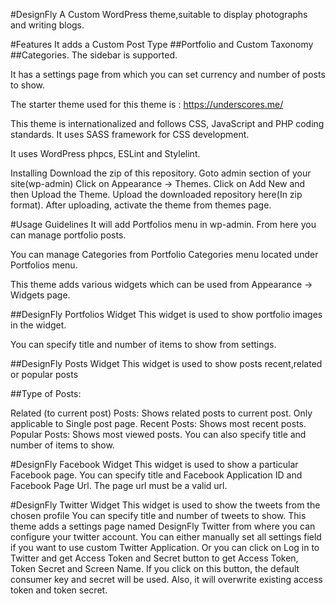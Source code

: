 #DesignFly
A Custom WordPress theme,suitable to display photographs and writing blogs.

#Features
It adds a Custom Post Type ##Portfolio and Custom Taxonomy ##Categories. The sidebar is supported.

It has a settings page from which you can set currency and number of posts to show.

The starter theme used for this theme is : https://underscores.me/

This theme is internationalized and follows CSS, JavaScript and PHP coding standards. It uses SASS framework for CSS development.

It uses WordPress phpcs, ESLint and Stylelint.

Installing
Download the zip of this repository.
Goto admin section of your site(wp-admin)
Click on Appearance -> Themes.
Click on Add New and then Upload the Theme.
Upload the downloaded repository here(In zip format).
After uploading, activate the theme from themes page.

#Usage Guidelines
It will add Portfolios menu in wp-admin. From here you can manage portfolio posts.

You can manage Categories from Portfolio Categories menu located under Portfolios menu.

This theme adds various widgets which can be used from Appearance -> Widgets page.

##DesignFly Portfolios Widget
This widget is used to show portfolio images in the widget.

You can specify title and number of items to show from settings.

##DesignFly Posts Widget
This widget is used to show posts recent,related or popular posts

##Type of Posts:

Related (to current post) Posts: Shows related posts to current post. Only applicable to Single post page.
Recent Posts: Shows most recent posts.
Popular Posts: Shows most viewed posts.
You can also specify title and number of items to show.

#DesignFly Facebook Widget
This widget is used to show a particular Facebook page.
You can specify title and Facebook Application ID and Facebook Page Url.
The page url must be a valid url.

#DesignFly Twitter Widget
This widget is used to show the tweets from the chosen profile
You can specify title and number of tweets to show.
This theme adds a settings page named DesignFly Twitter from where you can configure your twitter account.
You can either manually set all settings field if you want to use custom Twitter Application. Or you can click on Log in to Twitter and get Access Token and Secret button to get Access Token, Token Secret and Screen Name.
If you click on this button, the default consumer key and secret will be used. Also, it will overwrite existing access token and token secret.